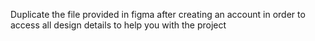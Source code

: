 Duplicate the file provided in figma after creating an account in order to access all design details to help you with the project
